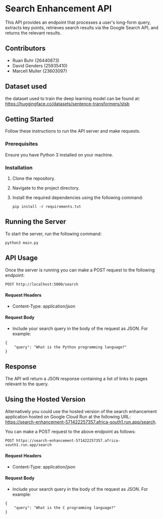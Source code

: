 # Search Enhancement API

This API provides an endpoint that processes a user's long-form query, extracts key points, retrieves search results via the Google Search API, and returns the relevant results.

## Contributors

- Ruan Buhr (26440873)
- David Genders (25935410)
- Marcell Muller (23603097)

## Dataset used

the dataset used to train the deep learning model can be found at: https://huggingface.co/datasets/sentence-transformers/stsb

## Getting Started

Follow these instructions to run the API server and make requests.

### Prerequisites

Ensure you have Python 3 installed on your machine.

### Installation

1. Clone the repository.
2. Navigate to the project directory.
3. Install the required dependencies using the following command:

   ```
   pip install -r requirements.txt
   ```

## Running the Server

To start the server, run the following command:

```
python3 main.py
```

## API Usage

Once the server is running you can make a POST request to the following endpoint:

```
POST http://localhost:5000/search
```

#### Request Headers

- Content-Type: application/json

#### Request Body

- Include your search query in the body of the request as JSON. For example:

```
{
    "query": "What is the Python programming language?"
}
```

## Response

The API will return a JSON response containing a list of links to pages relevant to the query.

## Using the Hosted Version

Alternatively you could use the hosted version of the search enhancement application hosted on Google Cloud Run at the following URL: https://search-enhancement-571422257357.africa-south1.run.app/search.

You can make a POST request to the above endpoint as follows:

```
POST https://search-enhancement-571422257357.africa-south1.run.app/search
```

#### Request Headers

- Content-Type: application/json

#### Request Body

- Include your search query in the body of the request as JSON. For example:

```
{
    "query": "What is the C programming language?"
}
```
